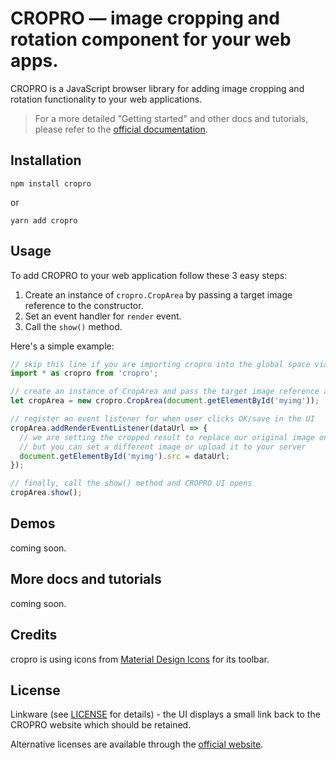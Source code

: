 # CROPRO &mdash; image cropping and rotation component for your web apps.

CROPRO is a JavaScript browser library for adding image cropping and rotation functionality to 
your web applications.

> For a more detailed "Getting started" and other docs and tutorials, please refer to the [official documentation](https://markerjs.com/docs/cropro).

## Installation

```
npm install cropro
```

or 

```
yarn add cropro
```

## Usage

To add CROPRO to your web application follow these 3 easy steps:

1. Create an instance of `cropro.CropArea` by passing a target image reference to the constructor.
2. Set an event handler for `render` event.
3. Call the `show()` method.

Here's a simple example:

```js
// skip this line if you are importing cropro into the global space via the script tag
import * as cropro from 'cropro';

// create an instance of CropArea and pass the target image reference as a parameter
let cropArea = new cropro.CropArea(document.getElementById('myimg'));

// register an event listener for when user clicks OK/save in the UI
cropArea.addRenderEventListener(dataUrl => {
  // we are setting the cropped result to replace our original image on the page
  // but you can set a different image or upload it to your server
  document.getElementById('myimg').src = dataUrl;
});

// finally, call the show() method and CROPRO UI opens
cropArea.show();
```

## Demos
coming soon.

## More docs and tutorials
coming soon.

## Credits

cropro is using icons from [Material Design Icons](https://materialdesignicons.com/) for its toolbar.

## License
Linkware (see [LICENSE](https://github.com/ailon/cropro/blob/master/LICENSE) for details) - the UI displays a small link back to the CROPRO website which should be retained.

Alternative licenses are available through the [official website](https://markerjs.com/buy).